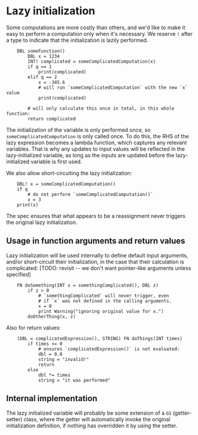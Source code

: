# Lazy initialization

Some computations are more costly than others, and we'd like to
make it easy to perform a computation only when it's necessary.
We reserve `!` after a type to indicate that the initialization is lazily performed.

```
    DBL someFunction()
        DBL x = 1234
        INT! complicated = someComplicatedComputation(x)
        if q == 1
            print(complicated)
        elif q == 2
            x = -345.6
            # will run `someComplicatedComputation` with the new `x` value
            print(complicated)

        # will only calculate this once in total, in this whole function:
        return complicated
```

The initialization of the variable is only performed once, so
`someComplicatedComputation` is only called once.  To do this,
the RHS of the lazy expression becomes a lambda function, which
captures any relevant variables.  That is why any updates to 
input values will be reflected in the lazy-initialized variable,
as long as the inputs are updated before the lazy-initialized
variable is first used.

We also allow short-circuiting the lazy initialization:

```
    DBL! x = someComplicatedComputation()
    if q
        # do not perform `someComplicatedComputation()`
        x = 3
    print(x)
```

The spec ensures that what appears to be a reassignment never 
triggers the original lazy initialization.

## Usage in function arguments and return values

Lazy initialization will be used internally to define default
input arguments, and/or short-circuit their initialization,
in the case that their calculation is complicated:
[TODO: revisit -- we don't want pointer-like arguments unless specified]

```
    FN doSomething(INT x = somethingComplicated(), DBL z)
        if z > 0
            # `somethingComplicated` will never trigger, even
            # if `x` was not defined in the calling arguments.
            x = 0
            print Warning("ignoring original value for x.")
        doOtherThing(x, z)
```

Also for return values:

```
    (DBL = complicatedExpression(), STRING) FN doThings(INT times)
        if times <= 0
            # ensures `complicatedExpression()` is not evaluated:
            dbl = 0.0
            string = "invalid!"
            return
        else
            dbl *= times
            string = "it was performed"
```

## Internal implementation

The lazy initialized variable will probably be some extension
of a `GS` (getter-setter) class, where the getter will automatically
invoke the original initialization definition, if nothing has
overridden it by using the setter.

